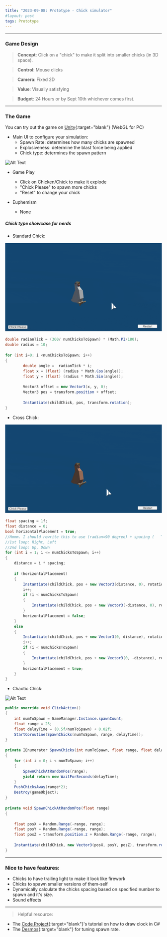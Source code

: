 ```yaml
---
title: "2023-09-08: Prototype - Chick simulator"
#layout: post
tags: Prototype
---
```



---------------
### Game Design

>**Concept**: Click on a "chick" to make it split into smaller chicks (in 3D space).

>**Control**: Mouse clicks

>**Camera**: Fixed 2D

>**Value**: Visually satisfying

>**Budget**: 24 Hours or by Sept 10th whichever comes first.

----------------

### The Game

You can try out the game on [Unity](https://play.unity.com/mg/other/build-lgn){:target="blank"} (WebGL for PC)
- Main UI to configure your simulation:
	- Spawn Rate: determines how many chicks are spawned
	- Explosiveness: determine the blast force being applied
	- Chick type: determines the spawn pattern

![Alt Text](\asset\recording\2023_09\Chick_UI.gif)

- Game Play
	- Click on Chicken/Chick to make it explode
	- "Chick Please" to spawn more chicks
	- "Reset" to change your chick

- Euphemism
	- None


##### Chick type showcase for nerds 
- Standard Chick:

![Alt Text](\asset\recording\2023_09\Chick_standard.gif)

```csharp
double radianTick = (360/ numChicksToSpawn) * (Math.PI/180);
double radius = 10;

for (int i=0; i <numChicksToSpawn; i++)
{
        double angle =  radianTick * i;
        float x = (float) (radius * Math.Cos(angle));
        float y = (float) (radius * Math.Sin(angle));

        Vector3 offset = new Vector3(x, y, 0);
        Vector3 pos = transform.position + offset;

        Instantiate(childChick, pos, transform.rotation);
}
```


- Cross Chick:

![Alt Text](\asset\recording\2023_09\Chick_cross.gif)

```csharp
float spacing = 1f;
float distance = 0;
bool horizontalPlacement = true;
//Hmmm. I should rewrite this to use (radian=90 degree) + spacing ( 　゜，_ゝ゜)
//1st loop: Right, Left
//2nd loop: Up, Down
for (int i = 1; i <= numChicksToSpawn; i++)
{
    distance = i * spacing;

    if (horizontalPlacement)
    {
        Instantiate(childChick, pos + new Vector3(distance, 0), rotation);
        i++;
        if (i < numChicksToSpawn)
        {
            Instantiate(childChick, pos + new Vector3(-distance, 0), rotation);
        }
        horizontalPlacement = false;
    }
    else
    {
        Instantiate(childChick, pos + new Vector3(0, distance), rotation);
        i++;
        if (i < numChicksToSpawn)
        {
            Instantiate(childChick, pos + new Vector3(0, -distance), rotation);
        }
        horizontalPlacement = true;
    }
}
```

- Chaotic Chick:

![Alt Text](\asset\recording\2023_09\Chick_chaos.gif)

```csharp
public override void ClickAction()
{
    int numToSpawn = GameManager.Instance.spawnCount;
    float range = 25;
    float delayTime = (0.5f/numToSpawn) + 0.02f;
    StartCoroutine(SpawnChicks(numToSpawn, range, delayTime));
}

private IEnumerator SpawnChicks(int numToSpawn, float range, float delayTime)
{
    for (int i = 0; i < numToSpawn; i++)
    {
        SpawnChickAtRandomPos(range);
        yield return new WaitForSeconds(delayTime);
    }
    PushChicksAway(range*2);
    Destroy(gameObject);
}

private void SpawnChickAtRandomPos(float range)
{
   
    float posX = Random.Range(-range, range);
    float posY = Random.Range(-range, range);
    float posZ = transform.position.z + Random.Range(-range, range); 

    Instantiate(childChick, new Vector3(posX, posY, posZ), transform.rotation);
}
```
-----------------------------------------------
### Nice to have features:
- Chicks to have trailing light to make it look like firework
- Chicks to spawn smaller versions of them-self
- Dynamically calculate the chicks spacing based on specified number to spawn and it's size.
- Sound effects

-----------------------------------------------
>Helpful resource:
- The [Code Project](https://www.codeproject.com/Articles/9593/Analog-clock-control-in-C){:target="blank"}'s tutorial on how to draw clock in C#
- The [Desmos](https://www.desmos.com/calculator/jmxmtmciah){:target="blank"} for tuning spawn rate.
